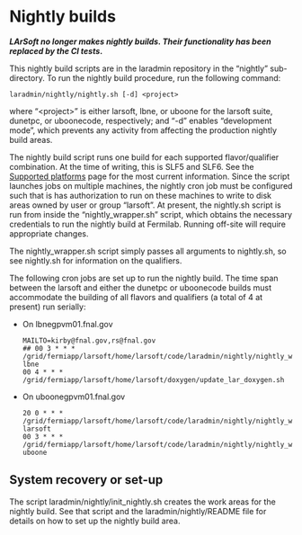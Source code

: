 Nightly builds
==================================

***LArSoft no longer makes nightly builds. Their functionality has been replaced by the CI tests*.**

This nightly build scripts are in the laradmin repository in the “nightly” sub-directory. To run the nightly build procedure, run the following command:

    laradmin/nightly/nightly.sh [-d] <project>

where “\<project\>” is either larsoft, lbne, or uboone for the larsoft suite, dunetpc, or uboonecode, respectively; and “-d” enables “development mode”, which prevents any activity from affecting the production nightly build areas.

The nightly build script runs one build for each supported flavor/qualifier combination. At the time of writing, this is SLF5 and SLF6. See the [Supported platforms](_Supported_platforms_) page for the most current information. Since the script launches jobs on multiple machines, the nightly cron job must be configured such that is has authorization to run on these machines to write to disk areas owned by user or group “larsoft”. At present, the nightly.sh script is run from inside the “nightly\_wrapper.sh” script, which obtains the necessary credentials to run the nightly build at Fermilab. Running off-site will require appropriate changes.

The nightly\_wrapper.sh script simply passes all arguments to nightly.sh, so see nightly.sh for information on the qualifiers.

The following cron jobs are set up to run the nightly build. The time span between the larsoft and either the dunetpc or uboonecode builds must accommodate the building of all flavors and qualifiers (a total of 4 at present) run serially:

-   On lbnegpvm01.fnal.gov

        MAILTO=kirby@fnal.gov,rs@fnal.gov
        ## 00 3 * * * /grid/fermiapp/larsoft/home/larsoft/code/laradmin/nightly/nightly_wrapper.sh lbne
        00 4 * * * /grid/fermiapp/larsoft/home/larsoft/doxygen/update_lar_doxygen.sh

-   On uboonegpvm01.fnal.gov

        20 0 * * * /grid/fermiapp/larsoft/home/larsoft/code/laradmin/nightly/nightly_wrapper.sh larsoft
        00 3 * * * /grid/fermiapp/larsoft/home/larsoft/code/laradmin/nightly/nightly_wrapper.sh uboone

System recovery or set-up
--------------------------------------------------------

The script laradmin/nightly/init\_nightly.sh creates the work areas for the nightly build. See that script and the laradmin/nightly/README file for details on how to set up the nightly build area.

